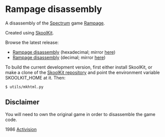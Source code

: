 
Rampage disassembly
===================

A disassembly of the [Spectrum](https://en.wikipedia.org/wiki/ZX_Spectrum) game
[Rampage](https://en.wikipedia.org/wiki/Rampage_(1986_video_game)).

Created using [SkoolKit](https://skoolkit.ca).

Browse the latest release:

* [Rampage disassembly](https://pobtastic.github.io/rampage/) (hexadecimal; mirror [here](http://skoolkit.arcadegeek.co.uk/rampage/))
* [Rampage disassembly](https://pobtastic.github.io/rampage/dec/) (decimal; mirror [here](http://skoolkit.arcadegeek.co.uk/rampage/dec/))

To build the current development version, first either install SkoolKit, or
make a clone of the [SkoolKit repository](https://github.com/skoolkid/skoolkit)
and point the environment variable SKOOLKIT_HOME at it. Then:

    $ utils/mkhtml.py

Disclaimer
----------

You will need to own the original game in order to disassemble the game code.

1986 [Activision](https://en.wikipedia.org/wiki/Activision)